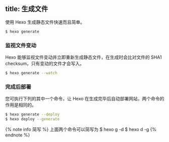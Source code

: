 title: 生成文件
---
使用 Hexo 生成静态文件快速而且简单。

``` bash
$ hexo generate
```

### 监视文件变动

Hexo 能够监视文件变动并立即重新生成静态文件，在生成时会比对文件的 SHA1 checksum，只有变动的文件才会写入。

``` bash
$ hexo generate --watch
```

### 完成后部署

您可执行下列的其中一个命令，让 Hexo 在生成完毕后自动部署网站，两个命令的作用是相同的。

``` bash
$ hexo generate --deploy
$ hexo deploy --generate
```
{% note info 简写 %}
上面两个命令可以简写为
$ hexo g -d
$ hexo d -g
{% endnote %}



